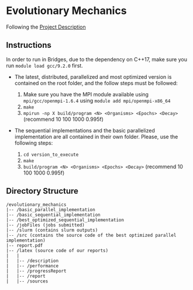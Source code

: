 # Evolutionary Mechanics

Following the [Project Description](latex/sources/ProjectDescription.md)

## Instructions
In order to run in Bridges, due to the dependency on C++17, make sure you run `module load gcc/9.2.0` first.

- The latest, distributed, parallelized and most optimized version is contained on the root folder, and the follow steps must be followed:
    1. Make sure you have the MPI module available using `mpi/gcc/openmpi-1.6.4` using `module add mpi/openmpi-x86_64`
    2. `make`
    3. `mpirun -np X build/program <N> <Organisms> <Epochs> <Decay>` (recommend 10 100 1000 0.995f)
            
- The sequential implementations and the basic parallelized implementation are all contained in their own folder. Please, use the following steps:
    1. `cd version_to_execute`
    2. `make`
    3. `build/program <N> <Organisms> <Epochs> <Decay>` (recommend 10 100 1000 0.995f)
    
## Directory Structure

```batch
/evolutionary_mechanics
|-- /basic_parallel_implementation
|-- /basic_sequential_implementation
|-- /best_optimized_sequential_implementation
|-- /jobFiles (jobs submitted)
|-- /slurm (contains slurm outputs)
|-- /src (contains the source code of the best optimized parallel implementation)
|-- report.pdf
|-- /latex (source code of our reports)
|   |
|   |-- /description
|   |-- /performance
|   |-- /progressReport
|   |-- /report
|   |-- /sources
```
